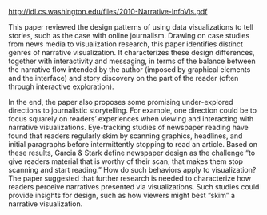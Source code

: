 http://idl.cs.washington.edu/files/2010-Narrative-InfoVis.pdf 

This paper reviewed the design patterns of using data visualizations to tell stories, such as the case with online journalism. Drawing on case studies from news media to visualization research, this paper identifies distinct genres of narrative visualization. It characterizes these design differences, together with interactivity and messaging, in terms of the balance between the narrative flow intended by the author (imposed by graphical elements and the interface) and story discovery on the part of the reader (often through interactive exploration). 

In the end, the paper also proposes some promising under-explored directions to journalistic storytelling. For example, one direction could be to focus squarely on readers’ experiences when viewing and interacting with narrative visualizations. Eye-tracking studies of newspaper reading have found that readers regularly skim by scanning graphics, headlines, and initial paragraphs before intermittently stopping to read an article. Based on these results, Garcia & Stark define newspaper design as the challenge “to give readers material that is worthy of their scan, that makes them stop scanning and start reading.” How do such behaviors apply to visualization? The paper suggested that further research is needed to characterize how readers perceive narratives presented via visualizations. Such studies could provide insights for design, such as how viewers might best “skim” a narrative visualization. 

